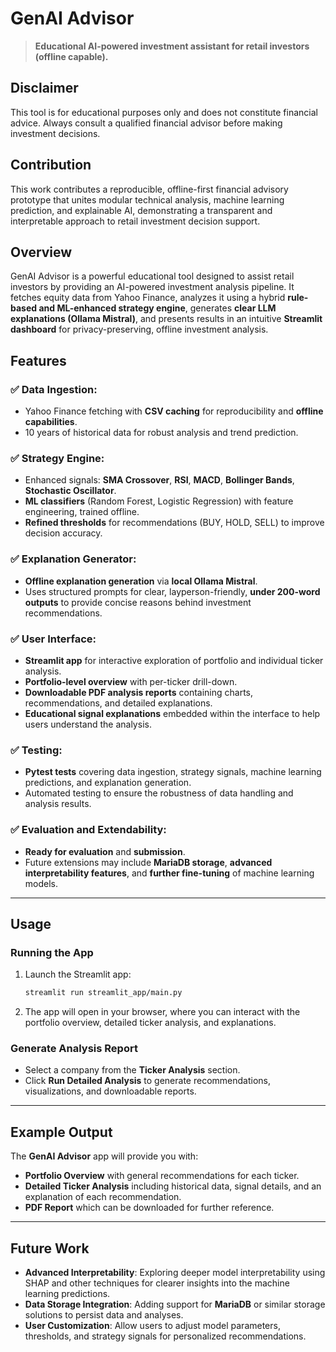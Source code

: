 
# GenAI Advisor

> **Educational AI-powered investment assistant for retail investors (offline capable).**

## Disclaimer

This tool is for educational purposes only and does not constitute financial advice. Always consult a qualified financial advisor before making investment decisions.

## Contribution

This work contributes a reproducible, offline-first financial advisory prototype that unites modular technical analysis, machine learning prediction, and explainable AI, demonstrating a transparent and interpretable approach to retail investment decision support.

## Overview

GenAI Advisor is a powerful educational tool designed to assist retail investors by providing an AI-powered investment analysis pipeline. It fetches equity data from Yahoo Finance, analyzes it using a hybrid **rule-based and ML-enhanced strategy engine**, generates **clear LLM explanations (Ollama Mistral)**, and presents results in an intuitive **Streamlit dashboard** for privacy-preserving, offline investment analysis.

## Features

### ✅ **Data Ingestion:**
- Yahoo Finance fetching with **CSV caching** for reproducibility and **offline capabilities**.
- 10 years of historical data for robust analysis and trend prediction.

### ✅ **Strategy Engine:**
- Enhanced signals: **SMA Crossover**, **RSI**, **MACD**, **Bollinger Bands**, **Stochastic Oscillator**.
- **ML classifiers** (Random Forest, Logistic Regression) with feature engineering, trained offline.
- **Refined thresholds** for recommendations (BUY, HOLD, SELL) to improve decision accuracy.

### ✅ **Explanation Generator:**
- **Offline explanation generation** via **local Ollama Mistral**.
- Uses structured prompts for clear, layperson-friendly, **under 200-word outputs** to provide concise reasons behind investment recommendations.

### ✅ **User Interface:**
- **Streamlit app** for interactive exploration of portfolio and individual ticker analysis.
- **Portfolio-level overview** with per-ticker drill-down.
- **Downloadable PDF analysis reports** containing charts, recommendations, and detailed explanations.
- **Educational signal explanations** embedded within the interface to help users understand the analysis.

### ✅ **Testing:**
- **Pytest tests** covering data ingestion, strategy signals, machine learning predictions, and explanation generation.
- Automated testing to ensure the robustness of data handling and analysis results.

### ✅ **Evaluation and Extendability:**
- **Ready for evaluation** and **submission**.
- Future extensions may include **MariaDB storage**, **advanced interpretability features**, and **further fine-tuning** of machine learning models.

---

## Usage

### Running the App

1. Launch the Streamlit app:
   ```bash
   streamlit run streamlit_app/main.py
   ```

2. The app will open in your browser, where you can interact with the portfolio overview, detailed ticker analysis, and explanations.

### Generate Analysis Report

- Select a company from the **Ticker Analysis** section.
- Click **Run Detailed Analysis** to generate recommendations, visualizations, and downloadable reports.

---

## Example Output

The **GenAI Advisor** app will provide you with:
- **Portfolio Overview** with general recommendations for each ticker.
- **Detailed Ticker Analysis** including historical data, signal details, and an explanation of each recommendation.
- **PDF Report** which can be downloaded for further reference.

---

## Future Work

- **Advanced Interpretability**: Exploring deeper model interpretability using SHAP and other techniques for clearer insights into the machine learning predictions.
- **Data Storage Integration**: Adding support for **MariaDB** or similar storage solutions to persist data and analyses.
- **User Customization**: Allow users to adjust model parameters, thresholds, and strategy signals for personalized recommendations.

